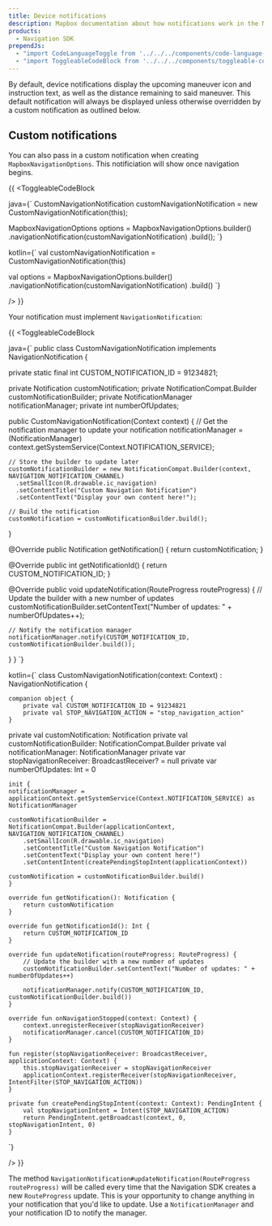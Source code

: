 ```yaml
---
title: Device notifications
description: Mapbox documentation about how notifications work in the Mapbox Navigation SDK for Android.
products:
  - Navigation SDK
prependJs:
  - "import CodeLanguageToggle from '../../../components/code-language-toggle';"
  - "import ToggleableCodeBlock from '../../../components/toggleable-code-block';"
---
```


By default, device notifications display the upcoming maneuver icon and instruction text, as well as the distance remaining to said maneuver. This default notification will always be displayed unless otherwise overridden by a custom notification as outlined below.

## Custom notifications

You can also pass in a custom notification when creating `MapboxNavigationOptions`. This notificiation will show once navigation begins.

{{
<CodeLanguageToggle id="custom-nav-notification" />
<ToggleableCodeBlock

java={`
CustomNavigationNotification customNavigationNotification = new CustomNavigationNotification(this);

MapboxNavigationOptions options = MapboxNavigationOptions.builder()
	.navigationNotification(customNavigationNotification)
	.build();
`}

kotlin={`
val customNavigationNotification = CustomNavigationNotification(this)

val options = MapboxNavigationOptions.builder()
	.navigationNotification(customNavigationNotification)
	.build()
`}

/>
}}

Your notification must implement `NavigationNotification`:

{{
<CodeLanguageToggle id="custom-nav-notification-builder" />
<ToggleableCodeBlock

java={`
public class CustomNavigationNotification implements NavigationNotification {

  private static final int CUSTOM_NOTIFICATION_ID = 91234821;

  private Notification customNotification;
  private NotificationCompat.Builder customNotificationBuilder;
  private NotificationManager notificationManager;
  private int numberOfUpdates;

  public CustomNavigationNotification(Context context) {
    // Get the notification manager to update your notification
    notificationManager = (NotificationManager) context.getSystemService(Context.NOTIFICATION_SERVICE);

    // Store the builder to update later
    customNotificationBuilder = new NotificationCompat.Builder(context, NAVIGATION_NOTIFICATION_CHANNEL)
      .setSmallIcon(R.drawable.ic_navigation)
      .setContentTitle("Custom Navigation Notification")
      .setContentText("Display your own content here!");

    // Build the notification
    customNotification = customNotificationBuilder.build();
  }

  @Override
  public Notification getNotification() {
    return customNotification;
  }

  @Override
  public int getNotificationId() {
    return CUSTOM_NOTIFICATION_ID;
  }

  @Override
  public void updateNotification(RouteProgress routeProgress) {
    // Update the builder with a new number of updates
    customNotificationBuilder.setContentText("Number of updates: " + numberOfUpdates++);

    // Notify the notification manager
    notificationManager.notify(CUSTOM_NOTIFICATION_ID, customNotificationBuilder.build());
  }
}
`}

kotlin={`
class CustomNavigationNotification(context: Context) : NavigationNotification {

	companion object {
		private val CUSTOM_NOTIFICATION_ID = 91234821
		private val STOP_NAVIGATION_ACTION = "stop_navigation_action"
	}

  private val customNotification: Notification
  private val customNotificationBuilder: NotificationCompat.Builder
  private val notificationManager: NotificationManager
  private var stopNavigationReceiver: BroadcastReceiver? = null
  private var numberOfUpdates: Int = 0

	init {
  	notificationManager = applicationContext.getSystemService(Context.NOTIFICATION_SERVICE) as NotificationManager

  	customNotificationBuilder = NotificationCompat.Builder(applicationContext, NAVIGATION_NOTIFICATION_CHANNEL)
  		.setSmallIcon(R.drawable.ic_navigation)
  		.setContentTitle("Custom Navigation Notification")
  		.setContentText("Display your own content here!")
  		.setContentIntent(createPendingStopIntent(applicationContext))

  	customNotification = customNotificationBuilder.build()
	}

	override fun getNotification(): Notification {
	    return customNotification
	}

	override fun getNotificationId(): Int {
	    return CUSTOM_NOTIFICATION_ID
	}

	override fun updateNotification(routeProgress: RouteProgress) {
	    // Update the builder with a new number of updates
	    customNotificationBuilder.setContentText("Number of updates: " + numberOfUpdates++)

		notificationManager.notify(CUSTOM_NOTIFICATION_ID, customNotificationBuilder.build())
	}

	override fun onNavigationStopped(context: Context) {
	    context.unregisterReceiver(stopNavigationReceiver)
	    notificationManager.cancel(CUSTOM_NOTIFICATION_ID)
	}

	fun register(stopNavigationReceiver: BroadcastReceiver, applicationContext: Context) {
	    this.stopNavigationReceiver = stopNavigationReceiver
	    applicationContext.registerReceiver(stopNavigationReceiver, IntentFilter(STOP_NAVIGATION_ACTION))
	}

	private fun createPendingStopIntent(context: Context): PendingIntent {
	    val stopNavigationIntent = Intent(STOP_NAVIGATION_ACTION)
	    return PendingIntent.getBroadcast(context, 0, stopNavigationIntent, 0)
	}
`}

/>
}}

The method `NavigationNotification#updateNotification(RouteProgress routeProgress)` will be called every time that the Navigation SDK creates a new `RouteProgress` update. This is your opportunity to change anything in your notification that you'd like to update. Use a `NotificationManager` and your notification ID to notify the manager.
